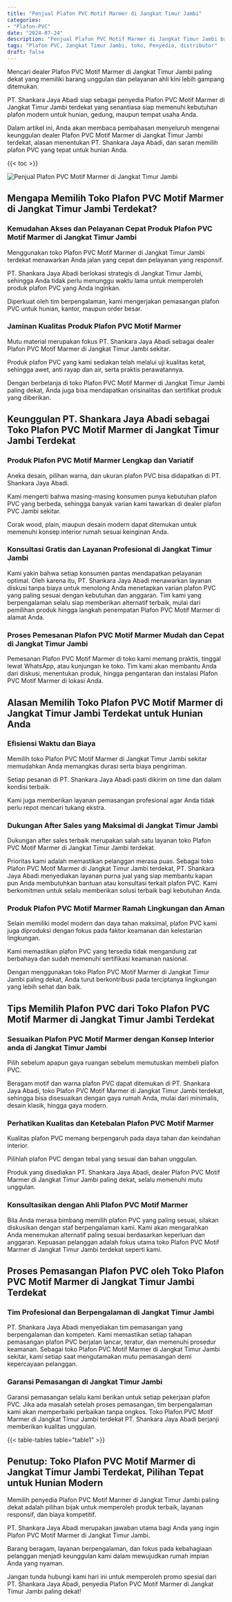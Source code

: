 ```yaml
---
title: "Penjual Plafon PVC Motif Marmer di Jangkat Timur Jambi"
categories: 
- "Plafon-PVC"
date: "2024-07-24"
description: "Penjual Plafon PVC Motif Marmer di Jangkat Timur Jambi bagi rumah, perkantoran, dan toko. Produk unggulan, variasi motif, warna modern, beserta servis pemasangan oleh tim berpengalaman dan jaminan resmi!|Layanan penjualan Plafon PVC Motif Marmer di Jangkat Timur Jambi bagi keperluan rumah, kantor, maupun ritel, beserta material unggulan dan pemasangan oleh tim berpengalaman serta jaminan resmi.|Pilihan Plafon PVC Motif Marmer di Jangkat Timur Jambi yang terbukti bagi rumah, perkantoran, dan ritel, bersama produk berkualitas dan pemasangan oleh tenaga ahli profesional dan kepastian resmi.|Distribusi Plafon PVC Motif Marmer di Jangkat Timur Jambi bagi rumah, perkantoran, serta ritel, beserta material berkualitas dan pemasangan ditangani oleh tim profesional, disertai dengan jaminan resmi.}"
tags: "Plafon PVC, Jangkat Timur Jambi, toko, Penyedia, distributor"
draft: false
---
```


Mencari dealer Plafon PVC Motif Marmer di Jangkat Timur Jambi paling dekat yang memiliki barang unggulan dan pelayanan ahli kini lebih gampang ditemukan.

PT. Shankara Jaya Abadi siap sebagai penyedia Plafon PVC Motif Marmer di Jangkat Timur Jambi terdekat yang senantiasa siap memenuhi kebutuhan plafon modern untuk hunian, gedung, maupun tempat usaha Anda.

Dalam artikel ini, Anda akan membaca pembahasan menyeluruh mengenai keunggulan dealer Plafon PVC Motif Marmer di Jangkat Timur Jambi terdekat, alasan menentukan PT. Shankara Jaya Abadi, dan saran memilih plafon PVC yang tepat untuk hunian Anda.

{{< toc >}}

![Penjual Plafon PVC Motif Marmer di Jangkat Timur Jambi](/images/Plafon-PVC/Penjual-Plafon-PVC-Motif-Marmer-di-Jangkat-Timur-Jambi.png)


## Mengapa Memilih Toko Plafon PVC Motif Marmer di Jangkat Timur Jambi Terdekat?

### Kemudahan Akses dan Pelayanan Cepat Produk Plafon PVC Motif Marmer di Jangkat Timur Jambi

Menggunakan toko Plafon PVC Motif Marmer di Jangkat Timur Jambi terdekat menawarkan Anda jalan yang cepat dan pelayanan yang responsif.

PT. Shankara Jaya Abadi berlokasi strategis di Jangkat Timur Jambi, sehingga Anda tidak perlu menunggu waktu lama untuk memperoleh produk plafon PVC yang Anda inginkan.

Diperkuat oleh tim berpengalaman, kami mengerjakan pemasangan plafon PVC untuk hunian, kantor, maupun order besar.

### Jaminan Kualitas Produk Plafon PVC Motif Marmer

Mutu material merupakan fokus PT. Shankara Jaya Abadi sebagai dealer Plafon PVC Motif Marmer di Jangkat Timur Jambi sekitar.

Produk plafon PVC yang kami sediakan telah melalui uji kualitas ketat, sehingga awet, anti rayap dan air, serta praktis perawatannya.

Dengan berbelanja di toko Plafon PVC Motif Marmer di Jangkat Timur Jambi paling dekat, Anda juga bisa mendapatkan orisinalitas dan sertifikat produk yang diberikan.

## Keunggulan PT. Shankara Jaya Abadi sebagai Toko Plafon PVC Motif Marmer di Jangkat Timur Jambi Terdekat

### Produk Plafon PVC Motif Marmer Lengkap dan Variatif

Aneka desain, pilihan warna, dan ukuran plafon PVC bisa didapatkan di PT. Shankara Jaya Abadi.

Kami mengerti bahwa masing-masing konsumen punya kebutuhan plafon PVC yang berbeda, sehingga banyak varian kami tawarkan di dealer plafon PVC Jambi sekitar.

Corak wood, plain, maupun desain modern dapat ditemukan untuk memenuhi konsep interior rumah sesuai keinginan Anda.

### Konsultasi Gratis dan Layanan Profesional di Jangkat Timur Jambi

Kami yakin bahwa setiap konsumen pantas mendapatkan pelayanan optimal. Oleh karena itu, PT. Shankara Jaya Abadi menawarkan layanan diskusi tanpa biaya untuk menolong Anda menetapkan varian plafon PVC yang paling sesuai dengan kebutuhan dan anggaran. Tim kami yang berpengalaman selalu siap memberikan alternatif terbaik, mulai dari pemilihan produk hingga langkah penempatan Plafon PVC Motif Marmer di alamat Anda.

### Proses Pemesanan Plafon PVC Motif Marmer Mudah dan Cepat di Jangkat Timur Jambi

Pemesanan Plafon PVC Motif Marmer di toko kami memang praktis, tinggal lewat WhatsApp, atau kunjungan ke toko. Tim kami akan membantu Anda dari diskusi, menentukan produk, hingga pengantaran dan instalasi Plafon PVC Motif Marmer di lokasi Anda.

## Alasan Memilih Toko Plafon PVC Motif Marmer di Jangkat Timur Jambi Terdekat untuk Hunian Anda

### Efisiensi Waktu dan Biaya

Memilih toko Plafon PVC Motif Marmer di Jangkat Timur Jambi sekitar memudahkan Anda memangkas durasi serta biaya pengiriman.

Setiap pesanan di PT. Shankara Jaya Abadi pasti dikirim on time dan dalam kondisi terbaik.

Kami juga memberikan layanan pemasangan profesional agar Anda tidak perlu repot mencari tukang ekstra.

### Dukungan After Sales yang Maksimal di Jangkat Timur Jambi

Dukungan after sales terbaik merupakan salah satu layanan toko Plafon PVC Motif Marmer di Jangkat Timur Jambi terdekat.

Prioritas kami adalah memastikan pelanggan merasa puas. Sebagai toko Plafon PVC Motif Marmer di Jangkat Timur Jambi terdekat, PT. Shankara Jaya Abadi menyediakan layanan purna jual yang siap membantu kapan pun Anda membutuhkan bantuan atau konsultasi terkait plafon PVC. Kami berkomitmen untuk selalu memberikan solusi terbaik bagi kebutuhan Anda.

### Produk Plafon PVC Motif Marmer Ramah Lingkungan dan Aman

Selain memiliki model modern dan daya tahan maksimal, plafon PVC kami juga diproduksi dengan fokus pada faktor keamanan dan kelestarian lingkungan.

Kami memastikan plafon PVC yang tersedia tidak mengandung zat berbahaya dan sudah memenuhi sertifikasi keamanan nasional.

Dengan menggunakan toko Plafon PVC Motif Marmer di Jangkat Timur Jambi paling dekat, Anda turut berkontribusi pada terciptanya lingkungan yang lebih sehat dan baik.

## Tips Memilih Plafon PVC dari Toko Plafon PVC Motif Marmer di Jangkat Timur Jambi Terdekat

### Sesuaikan Plafon PVC Motif Marmer dengan Konsep Interior anda di Jangkat Timur Jambi

Pilih sebelum apapun gaya ruangan sebelum memutuskan membeli plafon PVC.

Beragam motif dan warna plafon PVC dapat ditemukan di PT. Shankara Jaya Abadi, toko Plafon PVC Motif Marmer di Jangkat Timur Jambi terdekat, sehingga bisa disesuaikan dengan gaya rumah Anda, mulai dari minimalis, desain klasik, hingga gaya modern.

### Perhatikan Kualitas dan Ketebalan Plafon PVC Motif Marmer

Kualitas plafon PVC memang berpengaruh pada daya tahan dan keindahan interior.

Pilihlah plafon PVC dengan tebal yang sesuai dan bahan unggulan.

Produk yang disediakan PT. Shankara Jaya Abadi, dealer Plafon PVC Motif Marmer di Jangkat Timur Jambi paling dekat, selalu memenuhi mutu unggulan.

### Konsultasikan dengan Ahli Plafon PVC Motif Marmer

Bila Anda merasa bimbang memilih plafon PVC yang paling sesuai, silakan diskusikan dengan staf berpengalaman kami. Kami akan mengarahkan Anda menemukan alternatif paling sesuai berdasarkan keperluan dan anggaran. Kepuasan pelanggan adalah fokus utama toko Plafon PVC Motif Marmer di Jangkat Timur Jambi terdekat seperti kami.

## Proses Pemasangan Plafon PVC oleh Toko Plafon PVC Motif Marmer di Jangkat Timur Jambi Terdekat

### Tim Profesional dan Berpengalaman di Jangkat Timur Jambi

PT. Shankara Jaya Abadi menyediakan tim pemasangan yang berpengalaman dan kompeten. Kami memastikan setiap tahapan pemasangan plafon PVC berjalan lancar, teratur, dan memenuhi prosedur keamanan. Sebagai toko Plafon PVC Motif Marmer di Jangkat Timur Jambi sekitar, kami setiap saat mengutamakan mutu pemasangan demi kepercayaan pelanggan.

### Garansi Pemasangan di Jangkat Timur Jambi

Garansi pemasangan selalu kami berikan untuk setiap pekerjaan plafon PVC. Jika ada masalah setelah proses pemasangan, tim berpengalaman kami akan memperbaiki perbaikan tanpa ongkos. Toko Plafon PVC Motif Marmer di Jangkat Timur Jambi terdekat PT. Shankara Jaya Abadi berjanji memberikan kualitas unggulan.

{{< table-tables table="table1" >}}

## Penutup: Toko Plafon PVC Motif Marmer di Jangkat Timur Jambi Terdekat, Pilihan Tepat untuk Hunian Modern

Memilih penyedia Plafon PVC Motif Marmer di Jangkat Timur Jambi paling dekat adalah pilihan bijak untuk memperoleh produk terbaik, layanan responsif, dan biaya kompetitif.

PT. Shankara Jaya Abadi merupakan jawaban utama bagi Anda yang ingin Plafon PVC Motif Marmer di Jangkat Timur Jambi.

Barang beragam, layanan berpengalaman, dan fokus pada kebahagiaan pelanggan menjadi keunggulan kami dalam mewujudkan rumah impian Anda yang nyaman.

Jangan tunda hubungi kami hari ini untuk memperoleh promo spesial dari PT. Shankara Jaya Abadi, penyedia Plafon PVC Motif Marmer di Jangkat Timur Jambi paling dekat!